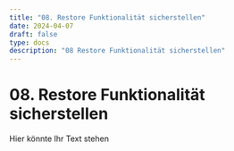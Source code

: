```yaml
---
title: "08. Restore Funktionalität sicherstellen"
date: 2024-04-07
draft: false
type: docs
description: "08 Restore Funktionalität sicherstellen"
---
```


# 08. Restore Funktionalität sicherstellen

Hier könnte Ihr Text stehen